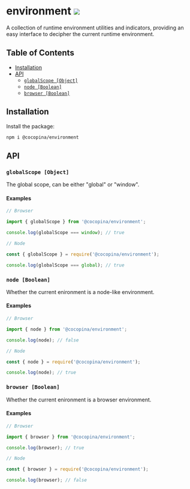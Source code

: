 # environment [![](https://img.shields.io/npm/v/@cocopina/environment.svg?colorA=cb3837&colorB=474a50)](https://www.npmjs.com/package/@cocopina/environment)

A collection of runtime environment utilities and indicators, providing an easy interface to decipher the current runtime environment.

## Table of Contents

- [Installation](#installation)
- [API](#api)
    * [`globalScope [Object]`](#globalscope-object)
    * [`node [Boolean]`](#node-boolean)
    * [`browser [Boolean]`](#browser-boolean)

## Installation

Install the package:
```sh
npm i @cocopina/environment
```

## API

### `globalScope [Object]`

The global scope, can be either "global" or "window".

#### Examples

```js
// Browser

import { globalScope } from '@cocopina/environment';

console.log(globalScope === window); // true
```

```js
// Node

const { globalScope } = require('@cocopina/environment');

console.log(globalScope === global); // true
```

### `node [Boolean]`

Whether the current enironment is a node-like environment.

#### Examples

```js
// Browser

import { node } from '@cocopina/environment';

console.log(node); // false
```

```js
// Node

const { node } = require('@cocopina/environment');

console.log(node); // true
```

### `browser [Boolean]`

Whether the current enironment is a browser environment.

#### Examples

```js
// Browser

import { browser } from '@cocopina/environment';

console.log(browser); // true
```

```js
// Node

const { browser } = require('@cocopina/environment');

console.log(browser); // false
```
